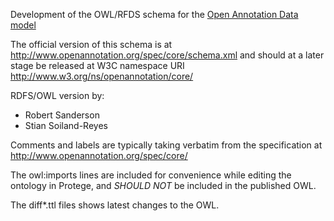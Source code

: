 Development of the OWL/RFDS schema for the 
[Open Annotation Data model](http://www.openannotation.org/spec/core/)

The official version of this schema is at
http://www.openannotation.org/spec/core/schema.xml and
should at a later stage be released at W3C namespace URI
http://www.w3.org/ns/openannotation/core/

RDFS/OWL version by:
* Robert Sanderson
* Stian Soiland-Reyes

Comments and labels are typically taking verbatim from the 
specification at http://www.openannotation.org/spec/core/

The owl:imports lines are included for convenience while
editing the ontology in Protege, and *SHOULD NOT* be included
in the published OWL.

The diff\*.ttl files shows latest changes to the OWL.

